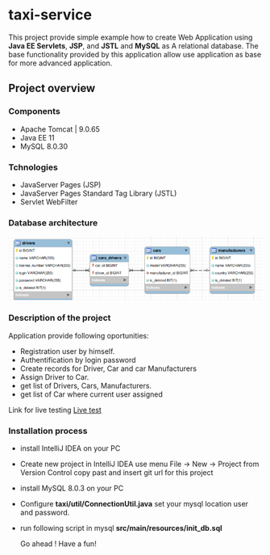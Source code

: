 # taxi-service

This project provide simple example how to create Web Application using  **Java EE Servlets**, **JSP**, and **JSTL** and **MySQL** as A relational database.
The base functionality provided by this application allow use application as base for more advanced application.


## Project overview
### Components
 - Apache Tomcat | 9.0.65
 - Java EE 11
 - MySQL 8.0.30
### Tchnologies
 - JavaServer Pages (JSP)
 - JavaServer Pages Standard Tag Library (JSTL)
 - Servlet WebFilter

### Database architecture
<p align="center"><img src="dbschema.png"></p>

### Description of the project
Application provide  following oportunities:
- Registration user by himself.
- Authentification  by login password
- Create records for Driver, Car and car Manufacturers
- Assign Driver to Car.
- get list of Drivers, Cars, Manufacturers.
- get list of Car where current user assigned

Link for live testing <a href="http://examples.mooo.com/taxi-service/login">Live test</a>

### Installation process
 - install IntelliJ IDEA on your PC
 - Create new project in IntelliJ IDEA use menu File -> New -> Project from Version Control  copy past and insert git url for this project 
 - install MySQL 8.0.3 on your PC
 - Configure **taxi/util/ConnectionUtil.java** set your mysql location user and password.
 - run following script in mysql **src/main/resources/init_db.sql**
   
   Go ahead ! Have a fun!

 


